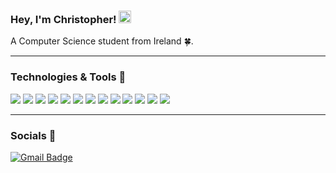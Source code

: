 ### Hey, I'm Christopher! <img src="https://raw.githubusercontent.com/GonzoTheDev/ShaneWilson/main/wave.gif" width="20px">
A Computer Science student from Ireland 🍀.
<hr>

### Technologies & Tools 🔧

![](https://img.shields.io/badge/Editor-VS_Code-informational?style=flat&logo=visual-studio-code&logoColor=white&color=2bbc8a)
![](https://img.shields.io/badge/Code-Python_3-informational?style=flat&logo=python&logoColor=white&color=2bbc8a)
![](https://img.shields.io/badge/Code-Java-informational?style=flat&logo=python&logoColor=white&color=2bbc8a)
![](https://img.shields.io/badge/Code-C-informational?style=flat&logo=python&logoColor=white&color=2bbc8a)
![](https://img.shields.io/badge/Code-C++-informational?style=flat&logo=python&logoColor=white&color=2bbc8a)
![](https://img.shields.io/badge/Code-PHP-informational?style=flat&logo=python&logoColor=white&color=2bbc8a)
![](https://img.shields.io/badge/Code-Javascript-informational?style=flat&logo=python&logoColor=white&color=2bbc8a)
![](https://img.shields.io/badge/Code-SQL-informational?style=flat&logo=python&logoColor=white&color=2bbc8a)
![](https://img.shields.io/badge/Tools-Powershell-informational?style=flat&logo=powershell&logoColor=white&color=2bbc8a)
![](https://img.shields.io/badge/Code-Bash-informational?style=flat&logo=python&logoColor=white&color=2bbc8a)
![](https://img.shields.io/badge/Tools-Microsoft_Office-informational?style=flat&logo=powershell&logoColor=white&color=2bbc8a)
![](https://img.shields.io/badge/Tools-Microsoft_Copilot-informational?style=flat&logo=powershell&logoColor=white&color=2bbc8a)
![](https://img.shields.io/badge/Tools-Apache-informational?style=flat&logo=powershell&logoColor=white&color=2bbc8a)
<hr>

### Socials 📣

[![Gmail Badge](https://img.shields.io/badge/-C22454222@mytudublin.ie-c14438?style=flat-square&logo=Gmail&logoColor=white&link=mailto:C22454222@mytudublin.ie)](mailto:C22454222@mytudublin.ie)


